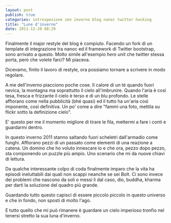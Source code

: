 ```yaml
---
layout: post
publish: true
categories: introspezione zen inverno blog nanoc twitter hacking
title: "Lune d'inverno"
date: 2011-12-20 08:29
---
```


Finalmente il major restyle del blog è compiuto. Facendo un fork di un
template di integrazione tra nanoc ed il framework di Twitter bootstrap, sono
arrivato a questo. Molto simile all'esempio _hero unit_ che twitter stessa
porta, però che volete farci? Mi piaceva.

Dicevamo, finito il lavoro di restyle, ora possiamo tornare a scrivere in
modo regolare.

A me dell'inverno piacciono poche cose. Il calore di un tè quando fuori
nevica, la montagna ma soprattutto il cielo all'imbrunire. Quando l'aria è
così tesa, fresca e frizzante il cielo è terso e di un blu profondo. Le
stelle affiorano come nella pubblicità (bhé quasi) ed il tutto ha un'aria
così imponente, così definitiva. Un po' come a dire "fammi una foto, mettila
su flickr sotto la definizione cielo".

E' questo per me il momento migliore di tirare le fila, mettermi a fare i
conti e guardarmi dentro. 

In questo inverno 2011 stanno saltando fuori scheletri dall'armadio come
funghi. Affiorano pezzi di un passato come elementi di una reazione a catena.
Un domino che ho voluto innescare io e che ora, pezzo dopo pezzo, sta
componendo un puzzle più ampio. Uno scenario che mi da nuove chiavi di
lettura.

Da qualche interessante colpo di coda finalmente imparo che la vita ha
episodi ineluttabili dai quali non scappi neanche se sei Bolt. Ci sono invece
dei problemi che nascono da soli o messi lì dal caso, dio, buddha, kharma per
darti la soluzione del quadro più grande.

Guardando tutto questo capisci di essere piccolo piccolo in questo universo e
che in fondo, non sposti di molto l'ago.

E tutto quello che mi può rimanere è guardare un cielo imperioso tronfio nel
tenersi stretto la sua luna d'inverno.
